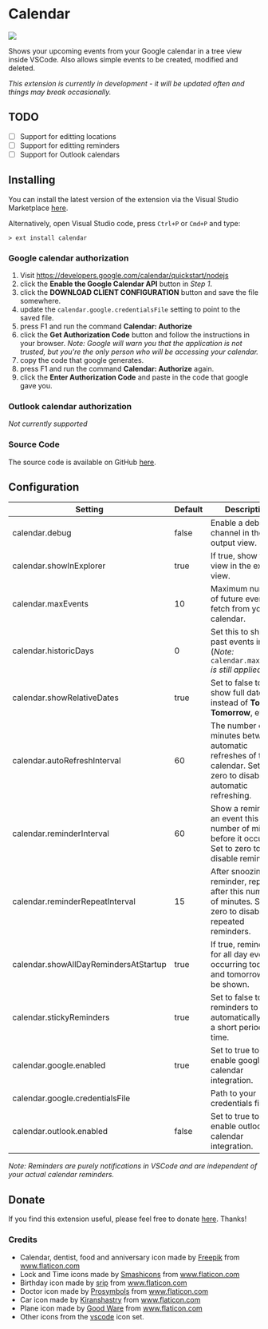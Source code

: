 # Calendar

<img src="https://raw.githubusercontent.com/Gruntfuggly/calendar/master/resources/screenshot.png">

Shows your upcoming events from your Google calendar in a tree view inside VSCode. Also allows simple
events to be created, modified and deleted.

*This extension is currently in development - it will be updated often and things may break occasionally.*

## TODO

- [ ] Support for editting locations
- [ ] Support for editting reminders
- [ ] Support for Outlook calendars

## Installing

You can install the latest version of the extension via the Visual Studio Marketplace [here](https://marketplace.visualstudio.com/items?itemName=Gruntfuggly.calendar).

Alternatively, open Visual Studio code, press `Ctrl+P` or `Cmd+P` and type:

    > ext install calendar

### Google calendar authorization

1. Visit https://developers.google.com/calendar/quickstart/nodejs
2. click the **Enable the Google Calendar API** button in *Step 1*.
3. click the **DOWNLOAD CLIENT CONFIGURATION** button and save the file somewhere.
4. update the `calendar.google.credentialsFile` setting to point to the saved file.
5. press F1 and run the command **Calendar: Authorize**
6. click the **Get Authorization Code** button and follow the instructions in your browser. *Note: Google will warn you that the application is not trusted, but you're the only person who will be accessing your calendar.*
7. copy the code that google generates.
8. press F1 and run the command **Calendar: Authorize** again.
9. click the **Enter Authorization Code** and paste in the code that google gave you.

### Outlook calendar authorization

*Not currently supported*

### Source Code

The source code is available on GitHub [here](https://github.com/Gruntfuggly/calendar).

## Configuration

| Setting                               | Default | Description                                                                                                     |
|---------------------------------------|---------|-----------------------------------------------------------------------------------------------------------------|
| calendar.debug                        | false   | Enable a debug channel in the output view.                                                                      |
| calendar.showInExplorer               | true    | If true, show the view in the explorer view.                                                                    |
| calendar.maxEvents                    | 10      | Maximum number of future events to fetch from your calendar.                                                    |
| calendar.historicDays                 | 0       | Set this to show past events in tree (*Note:* `calendar.maxEvents` *is still applied*).                         |
| calendar.showRelativeDates            | true    | Set to false to show full dates instead of **Today**, **Tomorrow**, etc.                                        |
| calendar.autoRefreshInterval          | 60      | The number of minutes between automatic refreshes of the calendar. Set to zero to disable automatic refreshing. |
| calendar.reminderInterval             | 60      | Show a reminder of an event this number of minutes before it occurs. Set to zero to disable reminders.          |
| calendar.reminderRepeatInterval       | 15      | After snoozing a reminder, repeat it after this number of minutes. Set to zero to disable repeated reminders.   |
| calendar.showAllDayRemindersAtStartup | true    | If true, reminders for all day events occurring today and tomorrow will be shown.                               |
| calendar.stickyReminders              | true    | Set to false to allow reminders to close automatically after a short period of time.                            |
| calendar.google.enabled               | true    | Set to true to enable google calendar integration.                                                              |
| calendar.google.credentialsFile       |         | Path to your credentials file.                                                                                  |
| calendar.outlook.enabled              | false   | Set to true to enable outlook calendar integration.                                                             |
<!--
| calendar.outlook.clientId     | | Your client ID for your outlook calendar     |
| calendar.outlook.clientSecret | | Your client secret for your outlook calendar |
-->

*Note: Reminders are purely notifications in VSCode and are independent of your actual calendar reminders.*

## Donate

If you find this extension useful, please feel free to donate <a href="https://paypal.me/Gruntfuggly">here</a>. Thanks!

### Credits

- Calendar, dentist, food and anniversary icon made by <a href="https://www.flaticon.com/authors/freepik" title="Freepik">Freepik</a> from <a href="https://www.flaticon.com" title="Flaticon">www.flaticon.com</a>
- Lock and Time icons made by <a href="https://www.flaticon.com/authors/smashicons" title="Smashicons">Smashicons</a> from <a href="https://www.flaticon.com" title="Flaticon">www.flaticon.com</a>
- Birthday icon made by <a href="https://www.flaticon.com/authors/srip" title="srip">srip</a> from <a href="https://www.flaticon.com/" title="Flaticon">www.flaticon.com</a>
- Doctor icon made by <a href="https://www.flaticon.com/authors/prosymbols" title="Prosymbols">Prosymbols</a> from <a href="https://www.flaticon.com/" title="Flaticon">www.flaticon.com</a>
- Car icon made by <a href="https://www.flaticon.com/authors/kiranshastry" title="Kiranshastry">Kiranshastry</a> from <a href="https://www.flaticon.com" title="Flaticon">www.flaticon.com</a>
- Plane icon made by <a href="https://www.flaticon.com/authors/good-ware" title="Good Ware">Good Ware</a> from <a href="https://www.flaticon.com/" title="Flaticon">www.flaticon.com</a>
- Other icons from the [vscode](https://github.com/microsoft/vscode-icons) icon set.